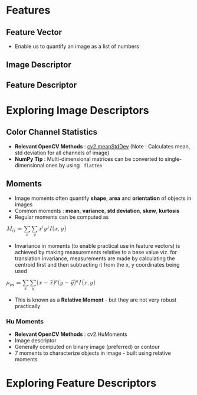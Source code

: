 <h1> Features </h1>

<h2> Feature Vector</h2>

- Enable us to quantify an image as a list of numbers

<h2> Image Descriptor </h2>
<h2> Feature Descriptor </h2>


<h1> Exploring Image Descriptors </h1>

<h2> Color Channel Statistics </h2>

- **Relevant OpenCV Methods** : <a href="http://docs.opencv.org/2.4/modules/core/doc/operations_on_arrays.html#meanstddev">cv2.meanStdDev</a> (Note : Calculates mean, std deviation for all channels of image)
- **NumPy Tip** : Multi-dimensional matrices can be converted to single-dimensional ones by using <code> flatten </code>

<h2> Moments </h2>

- Image moments often quantify **shape**, **area** and **orientation** of objects in images
- Common moments : **mean**, **variance**, **std deviation**, **skew**, **kurtosis**
- Regular moments can be computed as 

<img src="./moments.png"/>

- Invariance in moments (to enable practical use in feature vectors) is achieved by making measurements relative to a base value viz. for translation invariance, measurements are made by calculating the centroid first and then subtracting it from the x, y coordinates being used

<img src="./translation_invariance.png"/>

- This is known as a **Relative Moment** - but they are not very robust practically

<h3> Hu Moments </h3>

- **Relevant OpenCV Methods** : cv2.HuMoments
- Image descriptor
- Generally computed on binary image (preferred) or contour
- 7 moments to characterize objects in image - built using relative moments





<h1> Exploring Feature Descriptors </h1>

